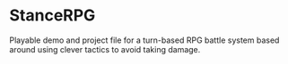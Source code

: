 # StanceRPG
Playable demo and project file for a turn-based RPG battle system based around using clever tactics to avoid taking damage.
